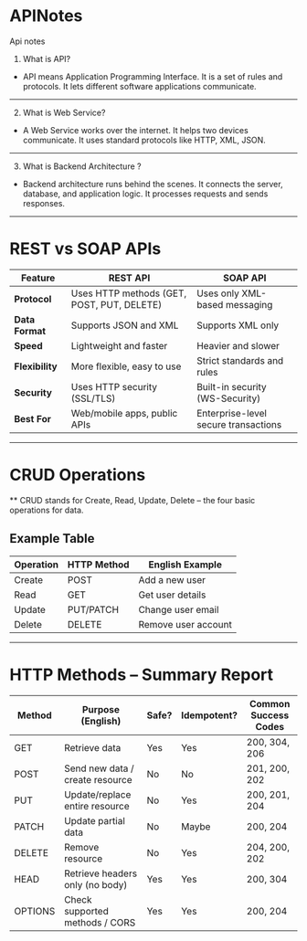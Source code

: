 # APINotes
Api notes
1) What is API?
   
-  API means Application Programming Interface. It is a set of rules and protocols. It lets different software applications communicate.
---------------------------------------------------------------------------------------------------------------------
2. What is Web Service?
- A Web Service works over the internet.
It helps two devices communicate.
It uses standard protocols like HTTP, XML, JSON.
---------------------------------------------------------------------------------------------------------------------
3. What is Backend Architecture ?
- Backend architecture runs behind the scenes.
It connects the server, database, and application logic.
It processes requests and sends responses.
---------------------------------------------------------------------------------------------------------------------

# REST vs SOAP APIs

| Feature       | REST API                                           | SOAP API                                         |
|---------------|----------------------------------------------------|--------------------------------------------------|
| **Protocol**  | Uses HTTP methods (GET, POST, PUT, DELETE)          | Uses only XML-based messaging                    |
| **Data Format** | Supports JSON and XML                              | Supports XML only                                |
| **Speed**     | Lightweight and faster                              | Heavier and slower                               |
| **Flexibility** | More flexible, easy to use                         | Strict standards and rules                       |
| **Security**  | Uses HTTP security (SSL/TLS)                        | Built-in security (WS-Security)                  |
| **Best For**  | Web/mobile apps, public APIs                        | Enterprise-level secure transactions             |

-------------------------------------------------------------------------------------------------------------------------------

# CRUD Operations

** CRUD stands for Create, Read, Update, Delete – the four basic operations for data.  

## Example Table

| Operation | HTTP Method | English Example       | 
|-----------|-------------|-----------------------|
| Create    | POST        | Add a new user        | 
| Read      | GET         | Get user details      | 
| Update    | PUT/PATCH   | Change user email     |
| Delete    | DELETE      | Remove user account   |

-------------------------------------------------------------------------------------------------------------------------------

# HTTP Methods – Summary Report

| Method  | Purpose (English)                 | Safe? | Idempotent? | Common Success Codes |
|---------|-----------------------------------|-------|-------------|----------------------|
| GET     | Retrieve data                      | Yes   | Yes         | 200, 304, 206        |
| POST    | Send new data / create resource    | No    | No          | 201, 200, 202        |
| PUT     | Update/replace entire resource     | No    | Yes         | 200, 201, 204        |
| PATCH   | Update partial data                | No    | Maybe       | 200, 204             |
| DELETE  | Remove resource                    | No    | Yes         | 204, 200, 202        |
| HEAD    | Retrieve headers only (no body)    | Yes   | Yes         | 200, 304             |
| OPTIONS | Check supported methods / CORS     | Yes   | Yes         | 200, 204             |

